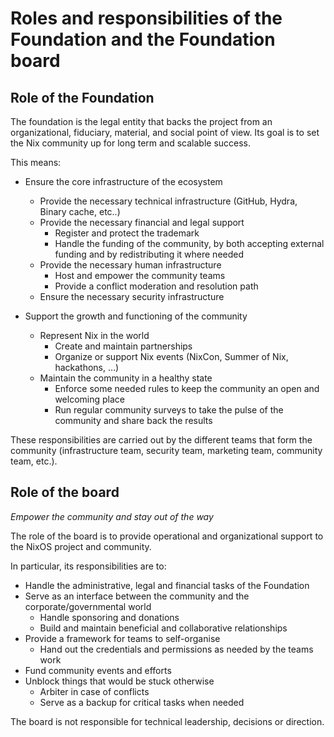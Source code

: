 # Roles and responsibilities of the Foundation and the Foundation board

## Role of the Foundation

The foundation is the legal entity that backs the project from an organizational, fiduciary, material, and social point of view.
Its goal is to set the Nix community up for long term and scalable success.

This means:

- Ensure the core infrastructure of the ecosystem
  - Provide the necessary technical infrastructure (GitHub, Hydra, Binary cache, etc..)
  - Provide the necessary financial and legal support
    - Register and protect the trademark
    - Handle the funding of the community, by both accepting external funding and by redistributing it where needed
  - Provide the necessary human infrastructure
    - Host and empower the community teams
    - Provide a conflict moderation and resolution path
  - Ensure the necessary security infrastructure

- Support the growth and functioning of the community
  - Represent Nix in the world
    - Create and maintain partnerships
    - Organize or support Nix events (NixCon, Summer of Nix, hackathons, …)
  - Maintain the community in a healthy state
    - Enforce some needed rules to keep the community an open and welcoming place
    - Run regular community surveys to take the pulse of the community and share back the results

These responsibilities are carried out by the different teams that form the community (infrastructure team, security team, marketing team, community team, etc.).

## Role of the board

_Empower the community and stay out of the way_

The role of the board is to provide operational and organizational support to the NixOS project and community.

In particular, its responsibilities are to:

- Handle the administrative, legal and financial tasks of the Foundation
- Serve as an interface between the community and the corporate/governmental world
  - Handle sponsoring and donations
  - Build and maintain beneficial and collaborative relationships
- Provide a framework for teams to self-organise
  - Hand out the credentials and permissions as needed by the teams work
- Fund community events and efforts
- Unblock things that would be stuck otherwise
  - Arbiter in case of conflicts
  - Serve as a backup for critical tasks when needed

The board is not responsible for technical leadership, decisions or direction.
